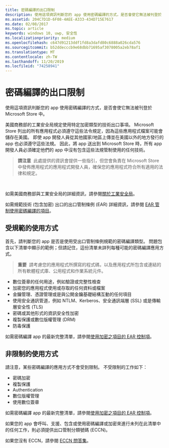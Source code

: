 ```yaml
---
title: 密碼編譯的出口限制
description: 使用這項資訊判斷您的 app 使用密碼編譯的方式，是否會使它無法被刊登於 Microsoft Store 中。
ms.assetid: 204C7D1D-6F08-4AEE-A333-434D715E7617
ms.date: 02/08/2017
ms.topic: article
keywords: windows 10, uwp, 安全性
ms.localizationpriority: medium
ms.openlocfilehash: c647d91213ddf1fd8a3dafd80c6888a026cda576
ms.sourcegitcommit: b52ddecccb9e68dbb71695af3078005a2eb78af1
ms.translationtype: MT
ms.contentlocale: zh-TW
ms.lasthandoff: 11/20/2019
ms.locfileid: "74258941"
---
```

# <a name="export-restrictions-on-cryptography"></a>密碼編譯的出口限制



使用這項資訊判斷您的 app 使用密碼編譯的方式，是否會使它無法被刊登於 Microsoft Store 中。

美國商務部的工業安全局規定使用特定加密類型的技術出口事項。 Microsoft Store 列出的所有應用程式必須遵守這些法令規定，因為這些應用程式檔案可能會儲存在美國。 即使 app 開發人員從其他國家/地區上傳並在美國以外的地方發行的 app 也必須遵守這些法規。 因此，將 app 送出到 Microsoft Store 時，所有 app 開發人員必須確定他們的 app 中沒有包含這些法規管制使用的任何技術。

> **請注意**  此處提供的資訊會提供一些指引，但您會負責在 Microsoft Store 中發佈應用程式的應用程式開發人員，確保您的應用程式符合所有適用的法律和規定。

 

如需美國商務部與工業安全局的詳細資訊，請參閱[關於工業安全局](https://www.bis.doc.gov/about/index.htm)。

如需規範技術 (包含加密) 出口的出口管制條例 (EAR) 詳細資訊，請參閱 [EAR 管制使用密碼編譯的項目](https://www.bis.doc.gov/index.php/policy-guidance/encryption)。

## <a name="governed-uses"></a>受規範的使用方式

首先，請判斷您的 app 是否是使用受出口管制條例規範的密碼編譯類型。 問題包含以下清單中顯示的範例；但請記住，這份清單未詳列每種可能的密碼編譯應用方式。

> **重要**  請考慮您的應用程式所撰寫的程式碼，以及應用程式所包含或連結的所有軟體程式庫、公用程式和作業系統元件。

-   數位簽章的任何用途，例如驗證或完整性檢查
-   加密您的應用程式使用或存取的任何資料或檔案
-   金鑰管理、憑證管理或是與公開金鑰基礎結構互動的任何項目
-   使用安全通訊管道，例如 NTLM、Kerberos、安全通訊端層 (SSL) 或是傳輸層安全性 (TLS)
-   密碼或其他形式的資訊安全性加密
-   複製保護或數位版權管理 (DRM)
-   防毒保護

如需密碼編譯 app 的最新完整清單，請參閱[使用加密之項目的 EAR 控制項](https://www.bis.doc.gov/index.php/policy-guidance/encryption)。

## <a name="non-restricted-uses"></a>非限制的使用方式

請注意，某些密碼編譯的應用方式不會受到限制。 不受限制的工作如下：

-   密碼加密
-   複製保護
-   Authentication
-   數位版權管理
-   使用數位簽章

如需密碼編譯 app 的最新完整清單，請參閱[使用加密之項目的 EAR 控制項](https://www.bis.doc.gov/index.php/policy-guidance/encryption)。

如果您的 app 會呼叫、支援、包含或使用密碼編譯或加密來進行未列在此清單中的任何工作，則必須提供出口管制分類號碼 (ECCN)。

如果您沒有 ECCN，請參閱 [ECCN 問答集](https://www.bis.doc.gov/licensing/do_i_needaneccn.html)。
